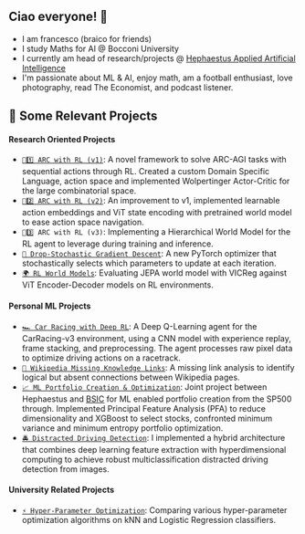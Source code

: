 
## Ciao everyone! 👋
- I am francesco (braico for friends)
- I study Maths for AI @ Bocconi University
- I currently am head of research/projects @ [Hephaestus Applied Artificial Intelligence](https://github.com/Hephaestus-AI-Association)
- I'm passionate about ML & AI, enjoy math, am a football enthusiast, love photography, read The Economist, and podcast listener.

## 📌 Some Relevant Projects 

#### Research Oriented Projects

- [`🧩1️⃣ ARC with RL (v1)`](https://github.com/francescobraicovich/ARC.git): A novel framework to solve ARC-AGI tasks with sequential actions through RL. Created a custom Domain Specific Language, action space and implemented Wolpertinger Actor-Critic for the large combinatorial space.  
 - [`🧠2️⃣ ARC with RL (v2)`](https://github.com/francescobraicovich/ARC2.git): An improvement to v1, implemented learnable action embeddings and ViT state encoding with pretrained world model to ease action space navigation.  
 - `🧠3️⃣ ARC with RL (v3)`: Implementing a Hierarchical World Model for the RL agent to leverage during training and inference.  
- [`🔻 Drop-Stochastic Gradient Descent`](https://github.com/francescobraicovich/dsgd.git): A new PyTorch optimizer that stochastically selects which parameters to update at each iteration.  
- [`🌍 RL World Models`](https://github.com/francescobraicovich/rl-worlds.git): Evaluating JEPA world model with VICReg against ViT Encoder-Decoder models on RL environments.  

#### Personal ML Projects

- [`🏎️ Car Racing with Deep RL`](https://github.com/francescobraicovich/racing-rl): A Deep Q-Learning agent for the CarRacing-v3 environment, using a CNN model with experience replay, frame stacking, and preprocessing. The agent processes raw pixel data to optimize driving actions on a racetrack.
- [`🔗 Wikipedia Missing Knowledge Links`](https://github.com/francescobraicovich/Missing_Knowledge_Links_WIkipedia): A missing link analysis to identify logical but absent connections between Wikipedia pages.
- [`📈 ML Portfolio Creation & Optimization`](https://github.com/BSIC/bsic_hephaestus_paper): Joint project between Hephaestus and [BSIC](https://bsic.it) for ML enabled portfolio creation from the SP500 through. Implemented Principal Feature Analysis (PFA) to reduce dimensionality and XGBoost to select stocks, confronted minimum variance and minimum entropy portfolio optimization.
- [`🚔 Distracted Driving Detection`](https://github.com/francescobraicovich/Distracted-Driver-Detection): I implemented a hybrid architecture that combines deep learning feature extraction with hyperdimensional computing to achieve robust multiclassification distracted driving detection from images.


#### University Related Projects

- [`⚡️ Hyper-Parameter Optimization`](https://github.com/francescobraicovich/parameter_optimization.git): Comparing various hyper-parameter optimization algorithms on kNN and Logistic Regression classifiers.


